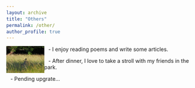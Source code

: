 ```yaml
---
layout: archive
title: "Others"
permalink: /other/
author_profile: true
---
```


<img align="left" src="../images/birds.png" width="20%" height="20%"  alt="birds"/>

&ensp; - I enjoy reading poems and write some articles.  

&ensp; - After dinner, I love to take a stroll with my friends in the park.  

&ensp; - Pending upgrate...




